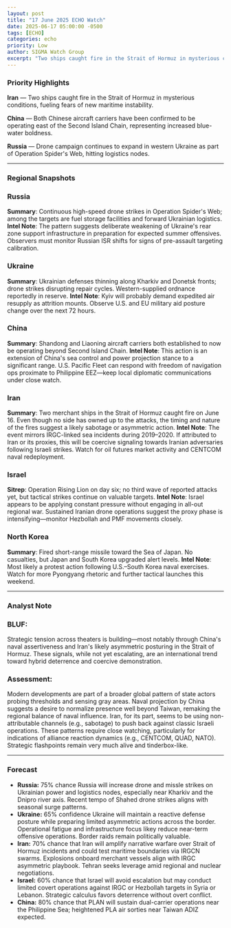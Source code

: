 ```yaml
---
layout: post
title: "17 June 2025 ECHO Watch"
date: 2025-06-17 05:00:00 -0500
tags: [ECHO]
categories: echo
priority: Low
author: SIGMA Watch Group 
excerpt: "Two ships caught fire in the Strait of Hormuz in mysterious conditions"
---
```


### Priority Highlights

**Iran** — Two ships caught fire in the Strait of Hormuz in mysterious conditions, fueling fears of new maritime instability.

**China** — Both Chinese aircraft carriers have been confirmed to be operating east of the Second Island Chain, representing increased blue-water boldness.

**Russia** — Drone campaign continues to expand in western Ukraine as part of Operation Spider's Web, hitting logistics nodes.

---

### Regional Snapshots

### Russia

**Summary**: Continuous high-speed drone strikes in Operation Spider's Web; among the targets are fuel storage facilities and forward Ukrainian logistics.
**Intel Note**: The pattern suggests deliberate weakening of Ukraine's rear zone support infrastructure in preparation for expected summer offensives. Observers must monitor Russian ISR shifts for signs of pre-assault targeting calibration.

### Ukraine

**Summary**: Ukrainian defenses thinning along Kharkiv and Donetsk fronts; drone strikes disrupting repair cycles. Western-supplied ordnance reportedly in reserve.
**Intel Note**: Kyiv will probably demand expedited air resupply as attrition mounts. Observe U.S. and EU military aid posture change over the next 72 hours.

### China

**Summary**: Shandong and Liaoning aircraft carriers both established to now be operating beyond Second Island Chain.
**Intel Note**: This action is an extension of China's sea control and power projection stance to a significant range. U.S. Pacific Fleet can respond with freedom of navigation ops proximate to Philippine EEZ—keep local diplomatic communications under close watch.

### Iran

**Summary**: Two merchant ships in the Strait of Hormuz caught fire on June 16. Even though no side has owned up to the attacks, the timing and nature of the fires suggest a likely sabotage or asymmetric action.
**Intel Note**: The event mirrors IRGC-linked sea incidents during 2019–2020. If attributed to Iran or its proxies, this will be coercive signaling towards Iranian adversaries following Israeli strikes. Watch for oil futures market activity and CENTCOM naval redeployment.

### Israel

**Sitrep**: Operation Rising Lion on day six; no third wave of reported attacks yet, but tactical strikes continue on valuable targets.
**Intel Note**: Israel appears to be applying constant pressure without engaging in all-out regional war. Sustained Iranian drone operations suggest the proxy phase is intensifying—monitor Hezbollah and PMF movements closely. 

### North Korea

**Summary**: Fired short-range missile toward the Sea of Japan. No casualties, but Japan and South Korea upgraded alert levels.
**Intel Note**: Most likely a protest action following U.S.–South Korea naval exercises. Watch for more Pyongyang rhetoric and further tactical launches this weekend.

---

### Analyst Note

### BLUF:
Strategic tension across theaters is building—most notably through China's naval assertiveness and Iran's likely asymmetric posturing in the Strait of Hormuz. These signals, while not yet escalating, are an international trend toward hybrid deterrence and coercive demonstration.

### Assessment:
Modern developments are part of a broader global pattern of state actors probing thresholds and sensing gray areas. Naval projection by China suggests a desire to normalize presence well beyond Taiwan, remaking the regional balance of naval influence. Iran, for its part, seems to be using non-attributable channels (e.g., sabotage) to push back against classic Israeli operations. These patterns require close watching, particularly for indications of alliance reaction dynamics (e.g., CENTCOM, QUAD, NATO). Strategic flashpoints remain very much alive and tinderbox-like.

---

### Forecast

- **Russia:** 75% chance Russia will increase drone and missle strikes on Ukrainian power and logistics nodes, especially near Kharkiv and the Dnipro river axis. Recent tempo of Shahed drone strikes aligns with seasonal surge patterns.
- **Ukraine:** 65% confidence Ukraine will maintain a reactive defense posture while preparing limited asymmetric actions across the border. Operational fatigue and infrastructure focus likey reduce near-term offensive operations. Border raids remain politically valuable.
- **Iran:** 70% chance that Iran will amplify narrative warfare over Strait of Hormuz incidents and could test maritime boundaries via IRGCN swarms. Explosions onboard merchant vessels align with IRGC asymmetric playbook. Tehran seeks leverage amid regional and nuclear negotiations.
- **Israel:** 60% chance that Israel will avoid escalation but may conduct limited covert operations against IRGC or Hezbollah targets in Syria or Lebanon. Strategic calculus favors deterrence without overt conflict.
- **China:** 80% chance that PLAN will sustain dual-carrier operations near the Philippine Sea; heightened PLA air sorties near Taiwan ADIZ expected. 

